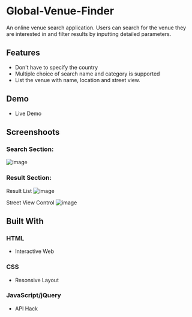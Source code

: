 # Global-Venue-Finder
An online venue search application. Users can search for the venue they are interested in and filter results by inputting detailed parameters. 

## Features
* Don't have to specify the country
* Multiple choice of search name and category is supported
* List the venue with name, location and street view.

## Demo
* Live Demo

## Screenshoots
### Search Section:
![image](https://github.com/ysz951/Global-Venue-Finder/blob/master/images/search-section.jpg)

### Result Section:
Result List
![image](https://github.com/ysz951/Global-Venue-Finder/blob/master/images/result-list.jpg)

Street View Control
![image](https://github.com/ysz951/Global-Venue-Finder/blob/master/images/street-view.jpg)

## Built With
### HTML
* Interactive Web
### CSS
* Resonsive Layout
### JavaScript/jQuery
* API Hack
